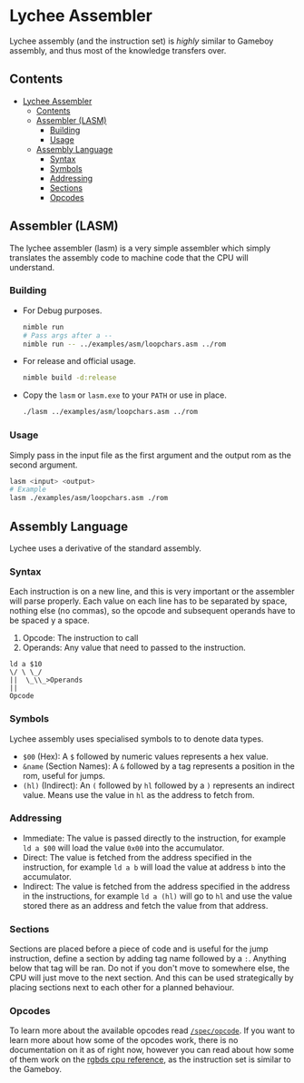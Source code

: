 # Lychee Assembler
Lychee assembly (and the instruction set) is *highly* similar to Gameboy assembly, and thus most of the knowledge transfers over.

## Contents
- [Lychee Assembler](#lychee-assembler)
	- [Contents](#contents)
	- [Assembler (LASM)](#assembler-lasm)
		- [Building](#building)
		- [Usage](#usage)
	- [Assembly Language](#assembly-language)
		- [Syntax](#syntax)
		- [Symbols](#symbols)
		- [Addressing](#addressing)
		- [Sections](#sections)
		- [Opcodes](#opcodes)

## Assembler (LASM)
The lychee assembler (lasm) is a very simple assembler which simply translates the assembly code to machine code that the CPU will understand.
### Building
- For Debug purposes.
	```bash
	nimble run
	# Pass args after a --
	nimble run -- ../examples/asm/loopchars.asm ../rom
	```
- For release and official usage.
	```bash
	nimble build -d:release
	```
- Copy the `lasm` or `lasm.exe` to your `PATH` or use in place.
	```bash
	./lasm ../examples/asm/loopchars.asm ../rom
	```
### Usage
Simply pass in the input file as the first argument and the output rom as the second argument.
```bash
lasm <input> <output>
# Example
lasm ./examples/asm/loopchars.asm ./rom
```
## Assembly Language
Lychee uses a derivative of the standard assembly.

### Syntax
Each instruction is on a new line, and this is very important or the assembler will parse properly. Each value on each line has to be separated by space, nothing else (no commas), so the opcode and subsequent operands have to be spaced y a space.

1. Opcode: The instruction to call
2. Operands: Any value that need to passed to the instruction.

```
ld a $10
\/ \ \_/
||  \_\\_>Operands
||
Opcode
```

### Symbols
Lychee assembly uses specialised symbols to to denote data types.
- `$00` (Hex): A `$` followed by numeric values represents a hex value.
- `&name` (Section Names): A `&` followed by a tag represents a position in the rom, useful for jumps.
- `(hl)` (Indirect): An `(` followed by `hl` followed by a `)` represents an indirect value. Means use the value in `hl` as the address to fetch from.

### Addressing
- Immediate: The value is passed directly to the instruction, for example `ld a $00` will load the value `0x00` into the accumulator.
- Direct: The value is fetched from the address specified in the instruction, for example `ld a b` will load the value at address `b` into the accumulator.
- Indirect: The value is fetched from the address specified in the address in the instructions, for example `ld a (hl)` will go to `hl` and use the value stored there as an address and fetch the value from that address.

### Sections
Sections are placed before a piece of code and is useful for the jump instruction, define a section by adding tag name followed by a `:`. Anything below that tag will be ran. Do not if you don't move to somewhere else, the CPU will just move to the next section. And this can be used strategically by placing sections next to each other for a planned behaviour.

### Opcodes
To learn more about the available opcodes read [`/spec/opcode`](../spec/opcode.md). If you want to learn more about how some of the opcodes work, there is no documentation on it as of right now, however you can read about how some of them work on the [rgbds cpu reference](https://rgbds.gbdev.io/docs/v0.9.1/gbz80.7), as the instruction set is similar to the Gameboy.